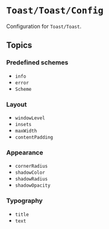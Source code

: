 # ``Toast/Toast/Config``

Configuration for ``Toast/Toast``.

## Topics

### Predefined schemes

- ``info``
- ``error``
- ``Scheme``

### Layout

- ``windowLevel``
- ``insets``
- ``maxWidth``
- ``contentPadding``

### Appearance

- ``cornerRadius``
- ``shadowColor``
- ``shadowRadius``
- ``shadowOpacity``

### Typography

- ``title``
- ``text``

